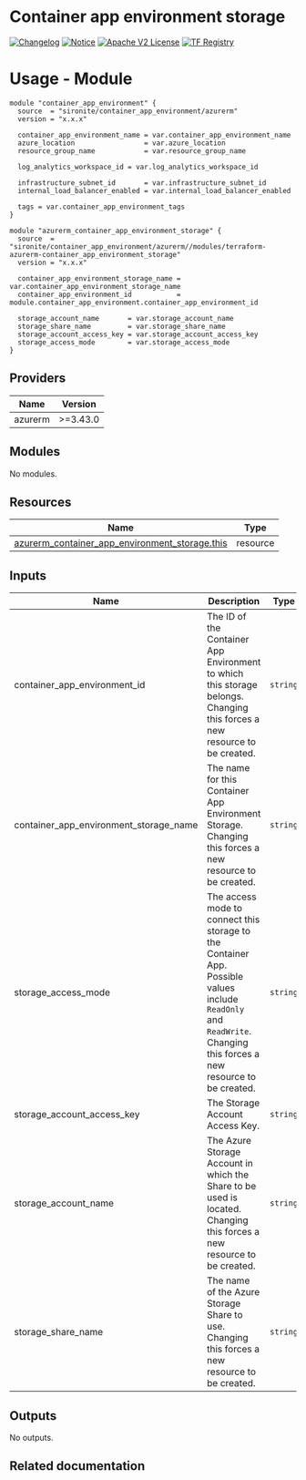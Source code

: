 <!-- BEGIN_TF_DOCS -->
 # Container app environment storage
[![Changelog](https://img.shields.io/badge/changelog-release-green.svg)](https://github.com/sironite/terraform-azurerm-container_app_environment/releases) [![Notice](https://img.shields.io/badge/notice-copyright-yellow.svg)](NOTICE) [![Apache V2 License](https://img.shields.io/badge/license-Apache%20V2-orange.svg)](LICENSE) [![TF Registry](https://img.shields.io/badge/terraform-registry-blue.svg)](https://registry.terraform.io/providers/hashicorp/azurerm/latest/docs/resources/container_app_environment_storage)

# Usage - Module

```hcl
module "container_app_environment" {
  source  = "sironite/container_app_environment/azurerm"
  version = "x.x.x"

  container_app_environment_name = var.container_app_environment_name
  azure_location                 = var.azure_location
  resource_group_name            = var.resource_group_name

  log_analytics_workspace_id = var.log_analytics_workspace_id

  infrastructure_subnet_id       = var.infrastructure_subnet_id
  internal_load_balancer_enabled = var.internal_load_balancer_enabled

  tags = var.container_app_environment_tags
}

module "azurerm_container_app_environment_storage" {
  source  = "sironite/container_app_environment/azurerm//modules/terraform-azurerm-container_app_environment_storage"
  version = "x.x.x"

  container_app_environment_storage_name = var.container_app_environment_storage_name
  container_app_environment_id           = module.container_app_environment.container_app_environment_id

  storage_account_name       = var.storage_account_name
  storage_share_name         = var.storage_share_name
  storage_account_access_key = var.storage_account_access_key
  storage_access_mode        = var.storage_access_mode
}
```
## Providers

| Name | Version |
|------|---------|
| azurerm | >=3.43.0 |

## Modules

No modules.

## Resources

| Name | Type |
|------|------|
| [azurerm_container_app_environment_storage.this](https://registry.terraform.io/providers/hashicorp/azurerm/latest/docs/resources/container_app_environment_storage) | resource |

## Inputs

| Name | Description | Type | Required |
|------|-------------|------|:--------:|
| container\_app\_environment\_id | The ID of the Container App Environment to which this storage belongs. Changing this forces a new resource to be created. | `string` | yes |
| container\_app\_environment\_storage\_name | The name for this Container App Environment Storage. Changing this forces a new resource to be created. | `string` | yes |
| storage\_access\_mode | The access mode to connect this storage to the Container App. Possible values include `ReadOnly` and `ReadWrite`. Changing this forces a new resource to be created. | `string` | yes |
| storage\_account\_access\_key | The Storage Account Access Key. | `string` | yes |
| storage\_account\_name | The Azure Storage Account in which the Share to be used is located. Changing this forces a new resource to be created. | `string` | yes |
| storage\_share\_name | The name of the Azure Storage Share to use. Changing this forces a new resource to be created. | `string` | yes |

## Outputs

No outputs.

## Related documentation
<!-- END_TF_DOCS -->